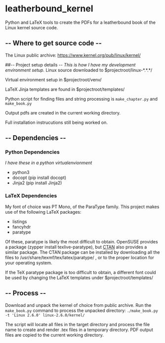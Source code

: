 # leatherbound_kernel
Python and LaTeX tools to create the PDFs for a leatherbound book of the Linux kernel source code.

## -- Where to get source code --
The Linux public archive: https://www.kernel.org/pub/linux/kernel/

##-- Project setup details --
_This is how I have my development environment setup._
Linux source downloaded to $projectroot/linux-\*.\*.\*/

Virtual environment setup in $projectroot/venv/

LaTeX Jinja templates are found in $projectroot/templates/

Python script for finding files and string processing is `make_chapter.py` and `make_book.py`

Output pdfs are created in the current working directory.

Full installation instrucutions still being worked on.

## -- Dependencies --
### Python Dependencies
_I have these in a python virtualenvionment_
* python3
* docopt (pip install docopt)
* Jinja2 (pip install Jinja2)

### LaTeX Dependencies
My font of choice was PT Mono, of the ParaType family.
This project makes use of the following LaTeX packages:
* listings
* fancyhdr
* paratype

Of these, paratype is likely the most difficult to obtain. 
OpenSUSE provides a package (zypper install texlive-paratype), but [CTAN](http://www.ctan.org/tex-archive/fonts/paratype/tex) also provides a similar package. The CTAN package can be installed by downloading all the files to /usr/share/texmf/tex/latex/paratype/ , or to the proper location for your operating system.


If the TeX paratype package is too difficult to obtain, a different font could be used by changing the LaTeX templates under $projectroot/templates/

## -- Process --
Download and unpack the kernel of choice from public archive.
Run the `make_book.py` command to process the unpacked directory:
`./make_book.py -t 'Linux 2.6.0' linux-2.6.0/kernel/`

The script will locate all files in the target directory and process the file name to create and render .tex files in a temporary directory. PDF output files are copied to the current working directory.
